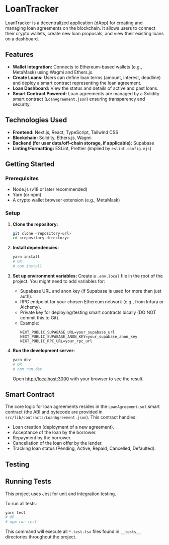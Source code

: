 # LoanTracker

LoanTracker is a decentralized application (dApp) for creating and managing loan agreements on the blockchain. It allows users to connect their crypto wallets, create new loan proposals, and view their existing loans on a dashboard.

## Features

*   **Wallet Integration:** Connects to Ethereum-based wallets (e.g., MetaMask) using Wagmi and Ethers.js.
*   **Create Loans:** Users can define loan terms (amount, interest, deadline) and deploy a smart contract representing the loan agreement.
*   **Loan Dashboard:** View the status and details of active and past loans.
*   **Smart Contract Powered:** Loan agreements are managed by a Solidity smart contract (`LoanAgreement.json`) ensuring transparency and security.

## Technologies Used

*   **Frontend:** Next.js, React, TypeScript, Tailwind CSS
*   **Blockchain:** Solidity, Ethers.js, Wagmi
*   **Backend (for user data/off-chain storage, if applicable):** Supabase
*   **Linting/Formatting:** ESLint, Prettier (implied by `eslint.config.mjs`)

## Getting Started

### Prerequisites

*   Node.js (v18 or later recommended)
*   Yarn (or npm)
*   A crypto wallet browser extension (e.g., MetaMask)

### Setup

1.  **Clone the repository:**
    ```bash
    git clone <repository-url>
    cd <repository-directory>
    ```

2.  **Install dependencies:**
    ```bash
    yarn install
    # OR
    # npm install
    ```

3.  **Set up environment variables:**
    Create a `.env.local` file in the root of the project. You might need to add variables for:
    *   Supabase URL and anon key (if Supabase is used for more than just auth).
    *   RPC endpoint for your chosen Ethereum network (e.g., from Infura or Alchemy).
    *   Private key for deploying/testing smart contracts locally (DO NOT commit this to Git).
    *   Example:
        ```
        NEXT_PUBLIC_SUPABASE_URL=your_supabase_url
        NEXT_PUBLIC_SUPABASE_ANON_KEY=your_supabase_anon_key
        NEXT_PUBLIC_RPC_URL=your_rpc_url
        ```

4.  **Run the development server:**
    ```bash
    yarn dev
    # OR
    # npm run dev
    ```
    Open [http://localhost:3000](http://localhost:3000) with your browser to see the result.

## Smart Contract

The core logic for loan agreements resides in the `LoanAgreement.sol` smart contract (the ABI and bytecode are provided in `src/lib/contracts/LoanAgreement.json`). This contract handles:
*   Loan creation (deployment of a new agreement).
*   Acceptance of the loan by the borrower.
*   Repayment by the borrower.
*   Cancellation of the loan offer by the lender.
*   Tracking loan status (Pending, Active, Repaid, Cancelled, Defaulted).

## Testing

## Running Tests

This project uses Jest for unit and integration testing.

To run all tests:

```bash
yarn test
# OR
# npm run test
```

This command will execute all `*.test.tsx` files found in `__tests__` directories throughout the project.
